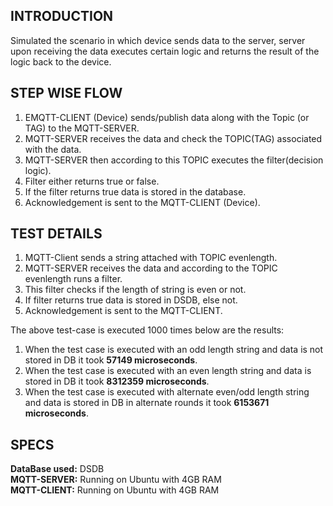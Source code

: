 ## INTRODUCTION
Simulated the scenario in which device sends data to the server, server upon receiving the data executes certain logic and returns the result of the logic back to the device.  

## STEP WISE FLOW
1. EMQTT-CLIENT (Device) sends/publish data along with the Topic (or TAG) to the MQTT-SERVER.  
2. MQTT-SERVER receives the data and check the TOPIC(TAG) associated with the data.  
3. MQTT-SERVER then according to this TOPIC executes the filter(decision logic).  
4. Filter either returns true or false.  
5. If the filter returns true data is stored in the database.  
6. Acknowledgement is sent to the MQTT-CLIENT (Device).  

## TEST DETAILS  
1. MQTT-Client sends a string attached with TOPIC evenlength.  
2. MQTT-SERVER receives the data and according to the TOPIC evenlength runs a filter.  
3. This filter checks if the length of string is even or not.  
4. If filter returns true data is stored in DSDB, else not.  
6. Acknowledgement is sent to the MQTT-CLIENT.  

The above test-case is executed 1000 times below are the results:  
1. When the test case is executed with an odd length string and data is not stored in DB it took __57149 microseconds__.  
2. When the test case is executed with an even length string and data is stored in DB it took __8312359 microseconds__.  
3. When the test case is executed with alternate even/odd length string and data is stored in DB in alternate rounds it took __6153671 microseconds__.  

## SPECS
__DataBase used:__ DSDB  
__MQTT-SERVER:__ Running on Ubuntu with 4GB RAM  
__MQTT-CLIENT:__ Running on Ubuntu with 4GB RAM  

